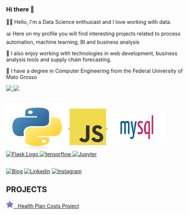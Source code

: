 ### Hi there 👋

  👨‍💻 Hello, I'm a Data Science enthusiast and I love working with data.
  
  📊 Here on my profile you will find interesting projects related to process automation, machine learning, BI and business analysis
  
  🚀 I also enjoy working with technologies in web development, business analysis tools and supply chain forecasting.
  
  🔧 I have a degree in Computer Engineering from the Federal University of Mato Grosso
  

<div style="display: inline-block">
  <a href="https://github.com/carlossalgado95">
  <img height="170em" src="https://github-readme-stats.vercel.app/api?username=carlossalgado95&show_icons=true&theme=dracula&include_all_commits=true&count_private=true"/>
  <img height="170em" src="https://github-readme-stats.vercel.app/api/top-langs/?username=carlossalgado95&layout=compact&langs_count=7&theme=dracula"/>
</div>
  
## 

<div style="" align="rigth">
  <img align="center" alt="Gef-Python" height="130" width="170" src="https://raw.githubusercontent.com/devicons/devicon/master/icons/python/python-original.svg">
  <img src="https://raw.githubusercontent.com/github/explore/80688e429a7d4ef2fca1e82350fe8e3517d3494d/topics/javascript/javascript.png" alt="Docker Logo" height="100" width="100" align="center">
<img src="https://raw.githubusercontent.com/amphp/logo/master/repos/mysql.png?v=12-07-2017" alt="FastAPI Logo" height="80" width="160" align="center">
<img src="https://avatars.githubusercontent.com/u/23365920?s=200&v=4" alt="Flask Logo" height="180" width="110" align="center">
<img src="https://cdn.jsdelivr.net/gh/devicons/devicon/icons/tensorflow/tensorflow-original.svg" alt="tensorflow" height="100" width="100" align="center">
<img src="https://cdn.jsdelivr.net/gh/devicons/devicon/icons/jupyter/jupyter-original-wordmark.svg" alt="Jupyter" height="100" width="100" align="center">

</div>
  
  ##
 
[![Blog](https://img.shields.io/badge/Medium-12100E?style=for-the-badge&logo=medium&logoColor=white)](https://medium.com/@carloshenriquesalgado95) 
[![Linkedin](https://img.shields.io/badge/LinkedIn-0077B5?style=for-the-badge&logo=linkedin&logoColor=white)](https://www.linkedin.com/in/carlos-henrique-cruz-salgado-902058169/) 
[![Instagram](https://img.shields.io/badge/Instagram-E4405F?style=for-the-badge&logo=instagram&logoColor=white)](https://www.instagram.com/carlos.salgado95/) 

  ##
  

  
  ## PROJECTS

 <img width="20px" src="https://github.com/JuniorTorresMTJ/JuniorTorresMTJ/blob/master/image/star.svg" /><a href="https://github.com/carlossalgado95/Health-Plan-Costs" target="_blank">  &nbsp; Health Plan Costs Project</a> <br></p>

  
  
